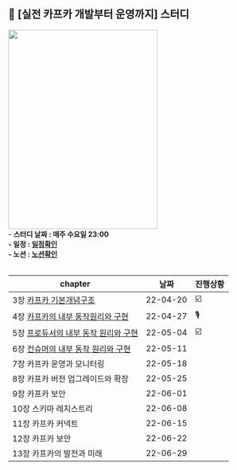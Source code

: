 ## 📘 [실전 카프카 개발부터 운영까지] 스터디
<a href="https://www.onlybook.co.kr/entry/kafka2">
 <img src="https://user-images.githubusercontent.com/55049159/164279452-653a3fb1-e24c-460d-b658-1cdf413be95a.png" style="width:300px;height:400px"/>
  </a>
<br>
- <b>스터디 날짜 : 매주 수요일 23:00<b/><br>
- 일정 : <a href="https://docs.google.com/spreadsheets/d/1-53xN3NHmn79L2voiBvvwwVoOK0vv62EieU8yRSECOE/edit#gid=0">일정확인</a><br>
- 노션 : <a href="https://www.notion.so/Apache-Kafka-771e96dd06e846a88886f76ea962c6d2">노션확인</a>
<br><br>

|chapter|날짜|진행상황|
|------|---|---|
|3장  <a href="https://zeroco.tistory.com/105">카프카 기본개념구조</a>|22-04-20|☑️|
|4장 <a href="https://zeroco.tistory.com/106">카프카의 내부 동작원리와 구현</a>|22-04-27|🎙️|
|5장 <a href="#">프로듀서의 내부 동작 원리와 구현</a>|22-05-04|☑️|
|6장 <a href="#">컨슈머의 내부 동작 원리와 구현</a>|22-05-11|
|7장 카프카 운영과 모니터링|22-05-18||
|8장 카프카 버전 업그레이드와 확장|22-05-25||
|9장 카프카 보안|22-06-01|||
|10장 스키마 레지스트리 |22-06-08||
|11장 카프카 커넥트|22-06-15||
|12장 카프카 보안|22-06-22||
|13장 카프카의 발전과 미래 |22-06-29||
